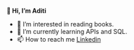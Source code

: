 **👋 Hi, I’m Aditi**

- 👀 I’m interested in reading books.
- 🌱 I’m currently learning APIs and SQL.
- 📫 How to reach me [Linkedin](https://www.linkedin.com/feed/)

<!---
AditiGoyal05/AditiGoyal05 is a ✨ special ✨ repository because its `README.md` (this file) appears on your GitHub profile.
You can click the Preview link to take a look at your changes.
--->

